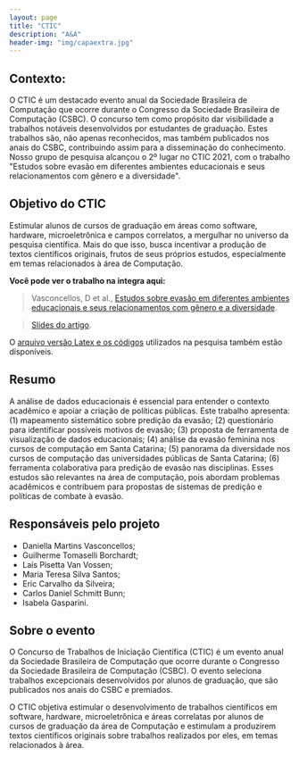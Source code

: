 ```yaml
---
layout: page
title: "CTIC"
description: "A&A"
header-img: "img/capaextra.jpg"
---
```


Contexto:
----------------

O CTIC é um destacado evento anual da Sociedade Brasileira de Computação que ocorre durante o Congresso da Sociedade Brasileira de Computação (CSBC). O concurso tem como propósito dar visibilidade a trabalhos notáveis desenvolvidos por estudantes de graduação. Estes trabalhos são, não apenas reconhecidos, mas também publicados nos anais do CSBC, contribuindo assim para a disseminação do conhecimento. Nosso grupo de pesquisa alcançou o 2º lugar no CTIC 2021, com o trabalho "Estudos sobre evasão em diferentes ambientes educacionais e seus relacionamentos com gênero e a diversidade".

Objetivo do CTIC
----------------

Estimular alunos de cursos de graduação em áreas como software, hardware, microeletrônica e campos correlatos, a mergulhar no universo da pesquisa científica. Mais do que isso, busca incentivar a produção de textos científicos originais, frutos de seus próprios estudos, especialmente em temas relacionados à área de Computação.


**Você pode ver o trabalho na integra aqui:**

> Vasconcellos, D et al., [Estudos sobre evasão em diferentes ambientes educacionais e seus relacionamentos com gênero e a diversidade](book-sources/CTIC_2023___A_A).

> [Slides do artigo](slides/CTIC.pdf).

O [arquivo versão Latex e os códigos](https://github.com/Artigos-e-Amigos/CTIC2023) utilizados na pesquisa também estão disponíveis.


Resumo
----------------

A análise de dados educacionais é essencial para entender o contexto acadêmico e apoiar a criação de políticas públicas. Este trabalho apresenta: (1) mapeamento sistemático sobre predição da evasão; (2) questionário para identificar possíveis motivos de evasão; (3) proposta de ferramenta de visualização de dados educacionais; (4) análise da evasão feminina nos cursos de computação em Santa Catarina; (5) panorama da diversidade nos cursos de computação das universidades públicas de Santa Catarina; (6) ferramenta colaborativa para predição de evasão nas disciplinas. Esses estudos são relevantes na área de computação, pois abordam problemas acadêmicos e contribuem para propostas de sistemas de predição e políticas de combate à evasão.

Responsáveis pelo projeto
----------------

- Daniella Martins Vasconcellos;
- Guilherme Tomaselli Borchardt;
- Laís Pisetta Van Vossen;
- Maria Teresa Silva Santos;
- Eric Carvalho da Silveira;
- Carlos Daniel Schmitt Bunn;
- Isabela Gasparini.

Sobre o evento
----------------

O Concurso de Trabalhos de Iniciação Científica (CTIC) é um evento anual da Sociedade Brasileira de Computação que ocorre durante o Congresso da Sociedade Brasileira de Computação (CSBC). O evento seleciona trabalhos excepcionais desenvolvidos por alunos de graduação, que são publicados nos anais do CSBC e premiados.

O CTIC objetiva estimular o desenvolvimento de trabalhos científicos em software, hardware, microeletrônica e áreas correlatas por alunos de cursos de graduação da área de Computação e estimulam a produzirem textos científicos originais sobre trabalhos realizados por eles, em temas relacionados à área.